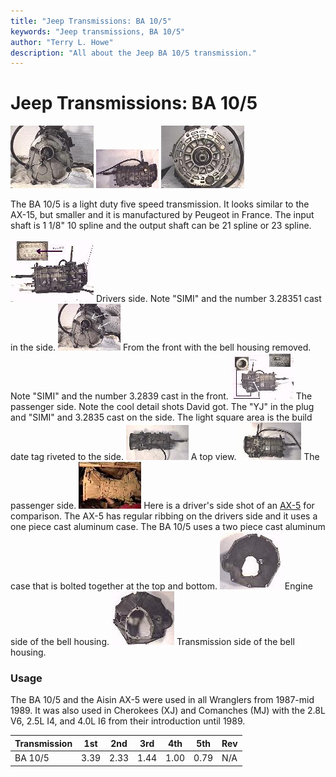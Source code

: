 ```yaml
---
title: "Jeep Transmissions: BA 10/5"
keywords: "Jeep transmissions, BA 10/5"
author: "Terry L. Howe"
description: "All about the Jeep BA 10/5 transmission."
---
```

# Jeep Transmissions: BA 10/5

[![ba10/5 front](/images/transmission/factory/ba10f_.jpg)](/images/transmission/factory/ba10f.jpg) [![ba10/5 side](/images/transmission/factory/ba10ds_.jpg)](/images/transmission/factory/ba10ds.jpg) [![ba10/5 back](/images/transmission/factory/ba10b_.jpg)](/images/transmission/factory/ba10b.jpg)   

The BA 10/5 is a light duty five speed transmission. It looks similar to the AX-15, but smaller and it is manufactured by Peugeot in France. The input shaft is 1 1/8" 10 spline and the output shaft can be 21 spline or 23 spline.

[![ba10/5 drivers side detail](/images/transmission/factory/ba10dsd_.jpg)](/images/transmission/factory/ba10dsd.jpg) Drivers side. Note "SIMI" and the number 3.28351 cast in the side. [![ba10/5 front detail](/images/transmission/factory/ba10fd_.jpg)](/images/transmission/factory/ba10fd.jpg) From the front with the bell housing removed. Note "SIMI" and the number 3.2839 cast in the front. [![ba10/5 passenger side detail](/images/transmission/factory/ba10psd_.jpg)](/images/transmission/factory/ba10psd.jpg) The passenger side. Note the cool detail shots David got. The "YJ" in the plug and "SIMI" and 3.2835 cast on the side. The light square area is the build date tag riveted to the side. [![ba10/5 top](/images/transmission/factory/ba10t_.jpg)](/images/transmission/factory/ba10t.jpg) A top view. [![ba10/5 top](/images/transmission/factory/ba10ps_.jpg)](/images/transmission/factory/ba10ps.jpg) The passenger side. [![AX-5 side](/images/transmission/factory/ax5s_.jpg)](/images/transmission/factory/ax5s.jpg) Here is a driver's side shot of an [AX-5](/transmission/factory/ax5.html) for comparison. The AX-5 has regular ribbing on the drivers side and it uses a one piece cast aluminum case. The BA 10/5 uses a two piece cast aluminum case that is bolted together at the top and bottom. [![ba10/5 bell housing](/images/bell/bellba10_.jpg)](/images/bell/bellba10.jpg) Engine side of the bell housing. [![ba10/5 bell housing](/images/bell/bellba10b_.jpg)](/images/bell/bellba10b.jpg) Transmission side of the bell housing. 

### Usage

The BA 10/5 and the Aisin AX-5 were used in all Wranglers from 1987-mid 1989. It was also used in Cherokees (XJ) and Comanches (MJ) with the 2.8L V6, 2.5L I4, and 4.0L I6 from their introduction until 1989.

Transmission | 1st | 2nd | 3rd | 4th | 5th | Rev   
---|---|---|---|---|---|---  
BA 10/5 | 3.39 | 2.33 | 1.44 | 1.00 | 0.79 | N/A